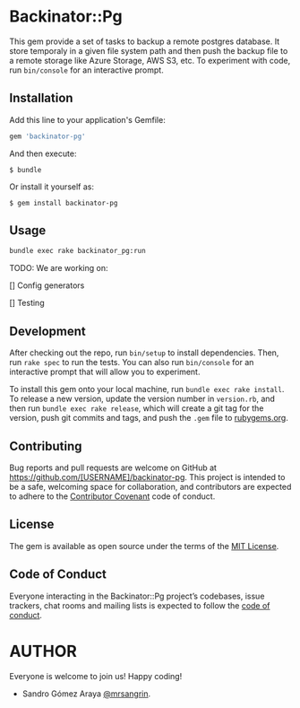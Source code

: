 # Backinator::Pg

This gem provide a set of tasks to backup a remote postgres database. It store temporaly in a given file system path and then push the 
backup file to a remote storage like Azure Storage, AWS S3, etc. To experiment with code, run `bin/console` for an interactive prompt.

## Installation

Add this line to your application's Gemfile:

```ruby
gem 'backinator-pg'
```

And then execute:

    $ bundle

Or install it yourself as:

    $ gem install backinator-pg

## Usage
```bash
bundle exec rake backinator_pg:run
```
TODO: We are working on:

[] Config generators

[] Testing

## Development

After checking out the repo, run `bin/setup` to install dependencies. Then, run `rake spec` to run the tests. You can also run `bin/console` for an interactive prompt that will allow you to experiment.

To install this gem onto your local machine, run `bundle exec rake install`. To release a new version, update the version number in `version.rb`, and then run `bundle exec rake release`, which will create a git tag for the version, push git commits and tags, and push the `.gem` file to [rubygems.org](https://rubygems.org).

## Contributing

Bug reports and pull requests are welcome on GitHub at https://github.com/[USERNAME]/backinator-pg. This project is intended to be a safe, welcoming space for collaboration, and contributors are expected to adhere to the [Contributor Covenant](http://contributor-covenant.org) code of conduct.

## License

The gem is available as open source under the terms of the [MIT License](https://opensource.org/licenses/MIT).

## Code of Conduct

Everyone interacting in the Backinator::Pg project’s codebases, issue trackers, chat rooms and mailing lists is expected to follow the [code of conduct](https://github.com/[USERNAME]/backinator-pg/blob/master/CODE_OF_CONDUCT.md).

# AUTHOR
Everyone is welcome to join us! Happy coding!
* Sandro Gómez Araya [@mrsangrin](https://github.com/mrsangrin).